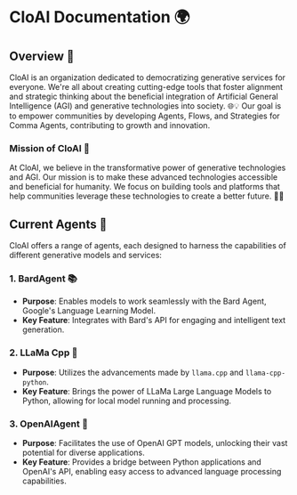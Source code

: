 # CloAI Documentation 🌍

## Overview 🚀
CloAI is an organization dedicated to democratizing generative services for everyone. We're all about creating cutting-edge tools that foster alignment and strategic thinking about the beneficial integration of Artificial General Intelligence (AGI) and generative technologies into society. 🌐💡 Our goal is to empower communities by developing Agents, Flows, and Strategies for Comma Agents, contributing to growth and innovation.

### Mission of CloAI 🎯
At CloAI, we believe in the transformative power of generative technologies and AGI. Our mission is to make these advanced technologies accessible and beneficial for humanity. We focus on building tools and platforms that help communities leverage these technologies to create a better future. 🤖🌱

## Current Agents 🤖
CloAI offers a range of agents, each designed to harness the capabilities of different generative models and services:

### 1. BardAgent 📚
- **Purpose**: Enables models to work seamlessly with the Bard Agent, Google's Language Learning Model.
- **Key Feature**: Integrates with Bard's API for engaging and intelligent text generation.

### 2. LLaMa Cpp 🐐
- **Purpose**: Utilizes the advancements made by `llama.cpp` and `llama-cpp-python`.
- **Key Feature**: Brings the power of LLaMa Large Language Models to Python, allowing for local model running and processing.

### 3. OpenAIAgent 🌌
- **Purpose**: Facilitates the use of OpenAI GPT models, unlocking their vast potential for diverse applications.
- **Key Feature**: Provides a bridge between Python applications and OpenAI's API, enabling easy access to advanced language processing capabilities.
